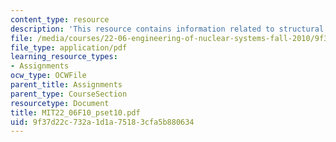 ```yaml
---
content_type: resource
description: 'This resource contains information related to structural mechanics. '
file: /media/courses/22-06-engineering-of-nuclear-systems-fall-2010/9f37d22c732a1d1a75183cfa5b880634_MIT22_06F10_pset10.pdf
file_type: application/pdf
learning_resource_types:
- Assignments
ocw_type: OCWFile
parent_title: Assignments
parent_type: CourseSection
resourcetype: Document
title: MIT22_06F10_pset10.pdf
uid: 9f37d22c-732a-1d1a-7518-3cfa5b880634
---
```

